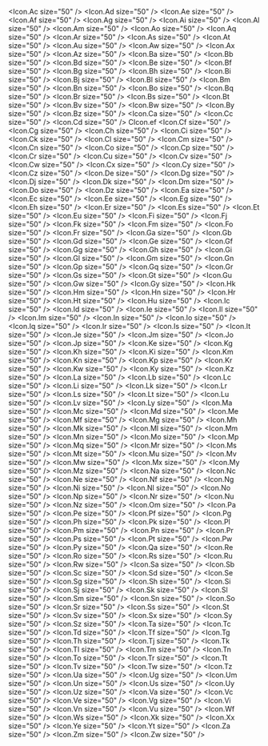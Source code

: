 <Icon.Ac size="50" />
<Icon.Ad size="50" />
<Icon.Ae size="50" />
<Icon.Af size="50" />
<Icon.Ag size="50" />
<Icon.Ai size="50" />
<Icon.Al size="50" />
<Icon.Am size="50" />
<Icon.Ao size="50" />
<Icon.Aq size="50" />
<Icon.Ar size="50" />
<Icon.As size="50" />
<Icon.At size="50" />
<Icon.Au size="50" />
<Icon.Aw size="50" />
<Icon.Ax size="50" />
<Icon.Az size="50" />
<Icon.Ba size="50" />
<Icon.Bb size="50" />
<Icon.Bd size="50" />
<Icon.Be size="50" />
<Icon.Bf size="50" />
<Icon.Bg size="50" />
<Icon.Bh size="50" />
<Icon.Bi size="50" />
<Icon.Bj size="50" />
<Icon.Bl size="50" />
<Icon.Bm size="50" />
<Icon.Bn size="50" />
<Icon.Bo size="50" />
<Icon.Bq size="50" />
<Icon.Br size="50" />
<Icon.Bs size="50" />
<Icon.Bt size="50" />
<Icon.Bv size="50" />
<Icon.Bw size="50" />
<Icon.By size="50" />
<Icon.Bz size="50" />
<Icon.Ca size="50" />
<Icon.Cc size="50" />
<Icon.Cd size="50" />
CIcon.ef<ta size="50" />
<Icon.Cf size="50" />
<Icon.Cg size="50" />
<Icon.Ch size="50" />
<Icon.Ci size="50" />
<Icon.Ck size="50" />
<Icon.Cl size="50" />
<Icon.Cm size="50" />
<Icon.Cn size="50" />
<Icon.Co size="50" />
<Icon.Cp size="50" />
<Icon.Cr size="50" />
<Icon.Cu size="50" />
<Icon.Cv size="50" />
<Icon.Cw size="50" />
<Icon.Cx size="50" />
<Icon.Cy size="50" />
<Icon.Cz size="50" />
<Icon.De size="50" />
<Icon.Dg size="50" />
<Icon.Dj size="50" />
<Icon.Dk size="50" />
<Icon.Dm size="50" />
<Icon.Do size="50" />
<Icon.Dz size="50" />
<Icon.Ea size="50" />
<Icon.Ec size="50" />
<Icon.Ee size="50" />
<Icon.Eg size="50" />
<Icon.Eh size="50" />
<Icon.Er size="50" />
<Icon.Es size="50" />
<Icon.Et size="50" />
<Icon.Eu size="50" />
<Icon.Fi size="50" />
<Icon.Fj size="50" />
<Icon.Fk size="50" />
<Icon.Fm size="50" />
<Icon.Fo size="50" />
<Icon.Fr size="50" />
<Icon.Ga size="50" />
<Icon.Gb size="50" />
<Icon.Gd size="50" />
<Icon.Ge size="50" />
<Icon.Gf size="50" />
<Icon.Gg size="50" />
<Icon.Gh size="50" />
<Icon.Gi size="50" />
<Icon.Gl size="50" />
<Icon.Gm size="50" />
<Icon.Gn size="50" />
<Icon.Gp size="50" />
<Icon.Gq size="50" />
<Icon.Gr size="50" />
<Icon.Gs size="50" />
<Icon.Gt size="50" />
<Icon.Gu size="50" />
<Icon.Gw size="50" />
<Icon.Gy size="50" />
<Icon.Hk size="50" />
<Icon.Hm size="50" />
<Icon.Hn size="50" />
<Icon.Hr size="50" />
<Icon.Ht size="50" />
<Icon.Hu size="50" />
<Icon.Ic size="50" />
<Icon.Id size="50" />
<Icon.Ie size="50" />
<Icon.Il size="50" />
<Icon.Im size="50" />
<Icon.In size="50" />
<Icon.Io size="50" />
<Icon.Iq size="50" />
<Icon.Ir size="50" />
<Icon.Is size="50" />
<Icon.It size="50" />
<Icon.Je size="50" />
<Icon.Jm size="50" />
<Icon.Jo size="50" />
<Icon.Jp size="50" />
<Icon.Ke size="50" />
<Icon.Kg size="50" />
<Icon.Kh size="50" />
<Icon.Ki size="50" />
<Icon.Km size="50" />
<Icon.Kn size="50" />
<Icon.Kp size="50" />
<Icon.Kr size="50" />
<Icon.Kw size="50" />
<Icon.Ky size="50" />
<Icon.Kz size="50" />
<Icon.La size="50" />
<Icon.Lb size="50" />
<Icon.Lc size="50" />
<Icon.Li size="50" />
<Icon.Lk size="50" />
<Icon.Lr size="50" />
<Icon.Ls size="50" />
<Icon.Lt size="50" />
<Icon.Lu size="50" />
<Icon.Lv size="50" />
<Icon.Ly size="50" />
<Icon.Ma size="50" />
<Icon.Mc size="50" />
<Icon.Md size="50" />
<Icon.Me size="50" />
<Icon.Mf size="50" />
<Icon.Mg size="50" />
<Icon.Mh size="50" />
<Icon.Mk size="50" />
<Icon.Ml size="50" />
<Icon.Mm size="50" />
<Icon.Mn size="50" />
<Icon.Mo size="50" />
<Icon.Mp size="50" />
<Icon.Mq size="50" />
<Icon.Mr size="50" />
<Icon.Ms size="50" />
<Icon.Mt size="50" />
<Icon.Mu size="50" />
<Icon.Mv size="50" />
<Icon.Mw size="50" />
<Icon.Mx size="50" />
<Icon.My size="50" />
<Icon.Mz size="50" />
<Icon.Na size="50" />
<Icon.Nc size="50" />
<Icon.Ne size="50" />
<Icon.Nf size="50" />
<Icon.Ng size="50" />
<Icon.Ni size="50" />
<Icon.Nl size="50" />
<Icon.No size="50" />
<Icon.Np size="50" />
<Icon.Nr size="50" />
<Icon.Nu size="50" />
<Icon.Nz size="50" />
<Icon.Om size="50" />
<Icon.Pa size="50" />
<Icon.Pe size="50" />
<Icon.Pf size="50" />
<Icon.Pg size="50" />
<Icon.Ph size="50" />
<Icon.Pk size="50" />
<Icon.Pl size="50" />
<Icon.Pm size="50" />
<Icon.Pn size="50" />
<Icon.Pr size="50" />
<Icon.Ps size="50" />
<Icon.Pt size="50" />
<Icon.Pw size="50" />
<Icon.Py size="50" />
<Icon.Qa size="50" />
<Icon.Re size="50" />
<Icon.Ro size="50" />
<Icon.Rs size="50" />
<Icon.Ru size="50" />
<Icon.Rw size="50" />
<Icon.Sa size="50" />
<Icon.Sb size="50" />
<Icon.Sc size="50" />
<Icon.Sd size="50" />
<Icon.Se size="50" />
<Icon.Sg size="50" />
<Icon.Sh size="50" />
<Icon.Si size="50" />
<Icon.Sj size="50" />
<Icon.Sk size="50" />
<Icon.Sl size="50" />
<Icon.Sm size="50" />
<Icon.Sn size="50" />
<Icon.So size="50" />
<Icon.Sr size="50" />
<Icon.Ss size="50" />
<Icon.St size="50" />
<Icon.Sv size="50" />
<Icon.Sx size="50" />
<Icon.Sy size="50" />
<Icon.Sz size="50" />
<Icon.Ta size="50" />
<Icon.Tc size="50" />
<Icon.Td size="50" />
<Icon.Tf size="50" />
<Icon.Tg size="50" />
<Icon.Th size="50" />
<Icon.Tj size="50" />
<Icon.Tk size="50" />
<Icon.Tl size="50" />
<Icon.Tm size="50" />
<Icon.Tn size="50" />
<Icon.To size="50" />
<Icon.Tr size="50" />
<Icon.Tt size="50" />
<Icon.Tv size="50" />
<Icon.Tw size="50" />
<Icon.Tz size="50" />
<Icon.Ua size="50" />
<Icon.Ug size="50" />
<Icon.Um size="50" />
<Icon.Un size="50" />
<Icon.Us size="50" />
<Icon.Uy size="50" />
<Icon.Uz size="50" />
<Icon.Va size="50" />
<Icon.Vc size="50" />
<Icon.Ve size="50" />
<Icon.Vg size="50" />
<Icon.Vi size="50" />
<Icon.Vn size="50" />
<Icon.Vu size="50" />
<Icon.Wf size="50" />
<Icon.Ws size="50" />
<Icon.Xk size="50" />
<Icon.Xx size="50" />
<Icon.Ye size="50" />
<Icon.Yt size="50" />
<Icon.Za size="50" />
<Icon.Zm size="50" />
<Icon.Zw size="50" />
